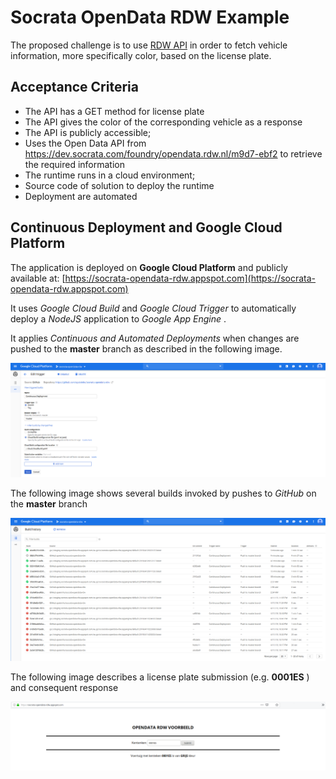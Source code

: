 # Socrata OpenData RDW Example

The proposed challenge is to use [RDW API](https://dev.socrata.com/foundry/opendata.rdw.nl/m9d7-ebf2) in order to fetch vehicle information, more specifically color, based on the license plate.

## Acceptance Criteria

- The API has a GET method for license plate
- The API gives the color of the corresponding vehicle as a response
- The API is publicly accessible;
- Uses the Open Data API from https://dev.socrata.com/foundry/opendata.rdw.nl/m9d7-ebf2 to retrieve the required information
- The runtime runs in a cloud environment;
- Source code of solution to deploy the runtime
- Deployment are automated

## Continuous Deployment and Google Cloud Platform

The application is deployed on **Google Cloud Platform** and publicly available at: [https://socrata-opendata-rdw.appspot.com](https://socrata-opendata-rdw.appspot.com)

It uses _Google Cloud Build_ and _Google Cloud Trigger_ to automatically deploy a _NodeJS_ application to _Google App Engine_ .

It applies _Continuous and Automated Deployments_ when changes are pushed to the **master** branch as described in the following image.

![Google Cloud Trigger configuration](gcp-trigger01.png)

The following image shows several builds invoked by pushes to _GitHub_ on the **master** branch

![Google Cloud Builds](gcp-builds.png)

The following image describes a license plate submission (e.g. **0001ES** ) and consequent response

![RDW-App](rdw-app.png)
